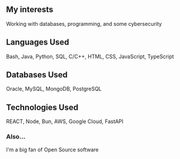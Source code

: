 ## My interests
Working with databases, programming, and some cybersecurity
## Languages Used
Bash, Java, Python, SQL, C/C++, HTML, CSS, JavaScript, TypeScript
## Databases Used
Oracle, MySQL, MongoDB, PostgreSQL
## Technologies Used
REACT, Node, Bun, AWS, Google Cloud, FastAPI

### Also...
I'm a big fan of Open Source software
